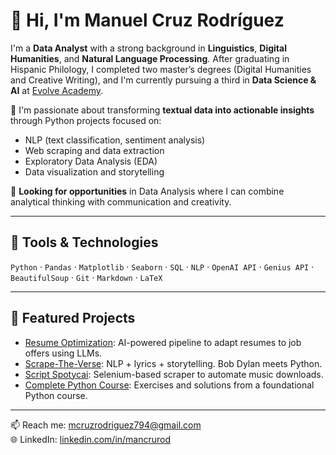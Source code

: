 # 👋 Hi, I'm Manuel Cruz Rodríguez

I'm a **Data Analyst** with a strong background in **Linguistics**, **Digital Humanities**, and **Natural Language Processing**. After graduating in Hispanic Philology, I completed two master’s degrees (Digital Humanities and Creative Writing), and I'm currently pursuing a third in **Data Science & AI** at [Evolve Academy](https://evolveacademy.es).

🧠 I'm passionate about transforming **textual data into actionable insights** through Python projects focused on:
- NLP (text classification, sentiment analysis)
- Web scraping and data extraction
- Exploratory Data Analysis (EDA)
- Data visualization and storytelling

🚀 **Looking for opportunities** in Data Analysis where I can combine analytical thinking with communication and creativity.

---

## 🔧 Tools & Technologies

`Python` · `Pandas` · `Matplotlib` · `Seaborn` · `SQL` · `NLP` · `OpenAI API` · `Genius API` · `BeautifulSoup` · `Git` · `Markdown` · `LaTeX`

---

## 📌 Featured Projects

- [Resume Optimization](https://github.com/mancrurod/Resume-Optimization): AI-powered pipeline to adapt resumes to job offers using LLMs.
- [Scrape-The-Verse](https://github.com/mancrurod/Scrape-The-Verse): NLP + lyrics + storytelling. Bob Dylan meets Python.
- [Script Spotycai](https://github.com/mancrurod/script_spotycai): Selenium-based scraper to automate music downloads.
- [Complete Python Course](https://github.com/mancrurod/Complete_Python_Course): Exercises and solutions from a foundational Python course.

---

📫 Reach me: [mcruzrodriguez794@gmail.com](mailto:mcruzrodriguez794@gmail.com)  
🌐 LinkedIn: [linkedin.com/in/mancrurod](https://linkedin.com/in/mancrurod)
